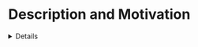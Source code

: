 
# Description and Motivation
<details>
This is my first Project in Data Science nanodegree in Udacity. I decide to analysis the data of AirBNB in Boston since I did wanna know more about boston and also the bussines of airbnnb . The Questions I want to address is:

- what is Boston's  revenue forcast during year  ?  
- How much users are satisfaed with lisitngs's price and what they paying  ? 
- Are listing's price effected it's frequency use ?

<details>
# The answers I find is followings:
 
- we can relate the revinue with boston travel Boston Travel Seasons - High (May-October),Low (November-February) and - Shoulder (March-April) with low seasons highest earings  .

- with 99% rating socore between 9 '56.6% 'and 10 '33%' and I tryed to that the value satcifaction doesn't depend on listing price

 - I found that 80% of year uses was listeded for less than 200$
 
 
> Necessary Library
sklearn,pandas,seaborn,numpy,matplotlib,nltk,gensim,codecs,spacy

>File Descriptions
calendar_ana.ipynb : analysis of calendar data
listings_ana.ipynb : analysis of listings data
Review_Ana.ipynb : analysis of the review data
helpfunction.py : useful function for analysis

>License
crative use cc

